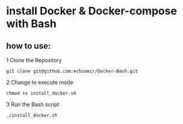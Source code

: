 # install Docker & Docker-compose with Bash

## how to use:


1 Clone the Repository
```
git clone git@github.com:echoamir/Docker-Bash.git
```
2 Change to execute mode 
```
chmod +x install_docker.sh
```
3 Run the Bash script
```
./install_docker.sh
```
